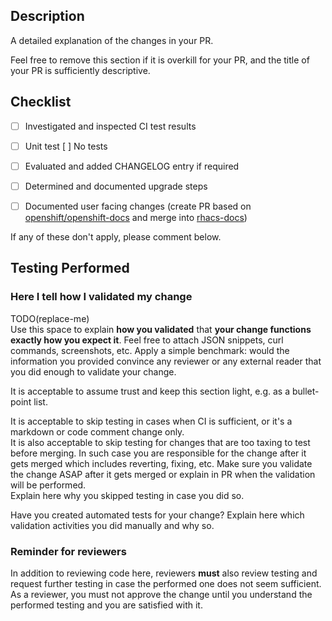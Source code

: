 ## Description

A detailed explanation of the changes in your PR.

Feel free to remove this section if it is overkill for your PR, and the title of your PR is sufficiently descriptive.

## Checklist
- [ ] Investigated and inspected CI test results
- [ ] Unit test [ ] No tests 

- [ ] Evaluated and added CHANGELOG entry if required
- [ ] Determined and documented upgrade steps
- [ ] Documented user facing changes (create PR based on [openshift/openshift-docs](https://github.com/openshift/openshift-docs) and merge into [rhacs-docs](https://github.com/openshift/openshift-docs/tree/rhacs-docs))

If any of these don't apply, please comment below.

## Testing Performed

### Here I tell how I validated my change

TODO(replace-me)  
Use this space to explain **how you validated** that **your change functions exactly how you expect it**.
Feel free to attach JSON snippets, curl commands, screenshots, etc. Apply a simple benchmark: would the information you
provided convince any reviewer or any external reader that you did enough to validate your change.

It is acceptable to assume trust and keep this section light, e.g. as a bullet-point list.

It is acceptable to skip testing in cases when CI is sufficient, or it's a markdown or code comment change only.  
It is also acceptable to skip testing for changes that are too taxing to test before merging. In such case you are
responsible for the change after it gets merged which includes reverting, fixing, etc. Make sure you validate the change
ASAP after it gets merged or explain in PR when the validation will be performed.  
Explain here why you skipped testing in case you did so.

Have you created automated tests for your change? Explain here which validation activities you did manually and why so.

### Reminder for reviewers

In addition to reviewing code here, reviewers **must** also review testing and request further testing in case the
performed one does not seem sufficient. As a reviewer, you must not approve the change until you understand the
performed testing and you are satisfied with it.